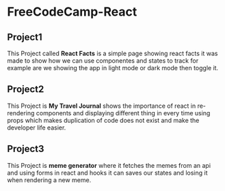 # FreeCodeCamp-React
## Project1
This Project called **React Facts** is a simple page showing react facts it was made to show how we can use componentes and states to track for example are we showing the app in light mode or dark mode then toggle it.
## Project2
This Project is **My Travel Journal** shows the importance of react in re-rendering components and displaying different thing in every time using props which makes duplication of code does not exist and make the developer life easier.
## Project3
This Project is **meme generator** where it fetches the memes from an api and using forms in react and hooks it can saves our states and losing it when rendering a new meme.
